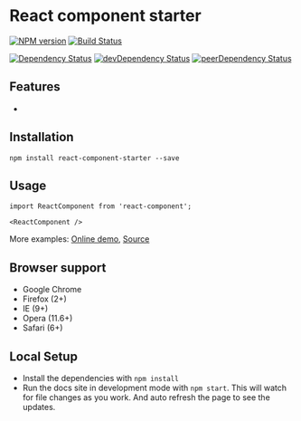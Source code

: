 # React component starter

[![NPM version][npm-badge]][npm] [![Build Status][travis-ci-image]][travis-ci-url]

[![Dependency Status][deps-badge]][deps]
[![devDependency Status][dev-deps-badge]][dev-deps]
[![peerDependency Status][peer-deps-badge]][peer-deps]

## Features

* 

## Installation

```
npm install react-component-starter --save
```

## Usage

```
import ReactComponent from 'react-component';

<ReactComponent />
```

More examples: [Online demo](http://luqin.github.io/react-component-starter), [Source](https://github.com/luqin/react-component-starter/tree/master/examples)

## Browser support

* Google Chrome
* Firefox (2+)
* IE (9+)
* Opera (11.6+)
* Safari (6+)

## Local Setup

* Install the dependencies with `npm install`
* Run the docs site in development mode with `npm start`. This will watch for file changes as you work. And auto refresh the page to see the updates.

[npm-badge]: http://badge.fury.io/js/react-component-starter.svg
[npm]: https://www.npmjs.com/package/react-component-starter

[deps-badge]: https://david-dm.org/luqin/react-component-starter.svg
[deps]: https://david-dm.org/luqin/react-component-starter

[dev-deps-badge]: https://david-dm.org/luqin/react-component-starter/dev-status.svg
[dev-deps]: https://david-dm.org/luqin/react-component-starter#info=devDependencies

[peer-deps-badge]: https://david-dm.org/luqin/react-component-starter/peer-status.svg
[peer-deps]: https://david-dm.org/luqin/react-component-starter#info=peerDependencies 

[travis-ci-image]: https://travis-ci.org/luqin/react-component-starter.svg
[travis-ci-url]: https://travis-ci.org/luqin/react-component-starter
